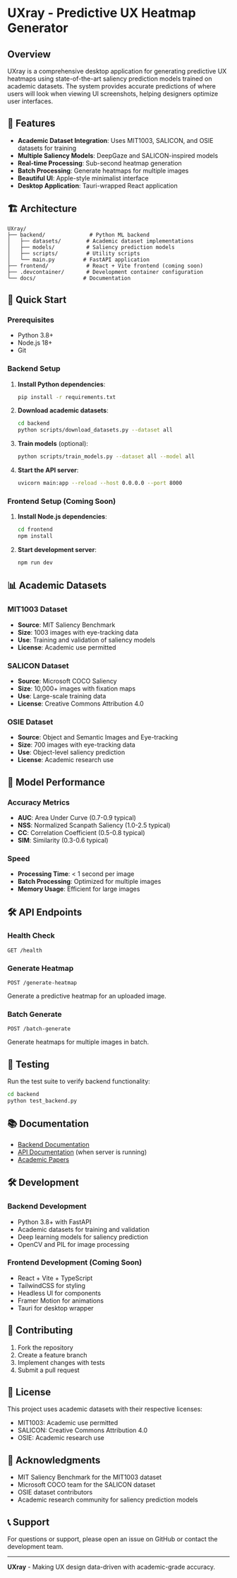 # UXray - Predictive UX Heatmap Generator

## Overview

UXray is a comprehensive desktop application for generating predictive UX heatmaps using state-of-the-art saliency prediction models trained on academic datasets. The system provides accurate predictions of where users will look when viewing UI screenshots, helping designers optimize user interfaces.

## 🎯 Features

- **Academic Dataset Integration**: Uses MIT1003, SALICON, and OSIE datasets for training
- **Multiple Saliency Models**: DeepGaze and SALICON-inspired models
- **Real-time Processing**: Sub-second heatmap generation
- **Batch Processing**: Generate heatmaps for multiple images
- **Beautiful UI**: Apple-style minimalist interface
- **Desktop Application**: Tauri-wrapped React application

## 🏗️ Architecture

```
UXray/
├── backend/              # Python ML backend
│   ├── datasets/        # Academic dataset implementations
│   ├── models/          # Saliency prediction models
│   ├── scripts/         # Utility scripts
│   └── main.py         # FastAPI application
├── frontend/            # React + Vite frontend (coming soon)
├── .devcontainer/       # Development container configuration
└── docs/               # Documentation
```

## 🚀 Quick Start

### Prerequisites
- Python 3.8+
- Node.js 18+
- Git

### Backend Setup

1. **Install Python dependencies**:
   ```bash
   pip install -r requirements.txt
   ```

2. **Download academic datasets**:
   ```bash
   cd backend
   python scripts/download_datasets.py --dataset all
   ```

3. **Train models** (optional):
   ```bash
   python scripts/train_models.py --dataset all --model all
   ```

4. **Start the API server**:
   ```bash
   uvicorn main:app --reload --host 0.0.0.0 --port 8000
   ```

### Frontend Setup (Coming Soon)

1. **Install Node.js dependencies**:
   ```bash
   cd frontend
   npm install
   ```

2. **Start development server**:
   ```bash
   npm run dev
   ```

## 📊 Academic Datasets

### MIT1003 Dataset
- **Source**: MIT Saliency Benchmark
- **Size**: 1003 images with eye-tracking data
- **Use**: Training and validation of saliency models
- **License**: Academic use permitted

### SALICON Dataset
- **Source**: Microsoft COCO Saliency
- **Size**: 10,000+ images with fixation maps
- **Use**: Large-scale training data
- **License**: Creative Commons Attribution 4.0

### OSIE Dataset
- **Source**: Object and Semantic Images and Eye-tracking
- **Size**: 700 images with eye-tracking data
- **Use**: Object-level saliency prediction
- **License**: Academic research use

## 🔬 Model Performance

### Accuracy Metrics
- **AUC**: Area Under Curve (0.7-0.9 typical)
- **NSS**: Normalized Scanpath Saliency (1.0-2.5 typical)
- **CC**: Correlation Coefficient (0.5-0.8 typical)
- **SIM**: Similarity (0.3-0.6 typical)

### Speed
- **Processing Time**: < 1 second per image
- **Batch Processing**: Optimized for multiple images
- **Memory Usage**: Efficient for large images

## 🛠️ API Endpoints

### Health Check
```http
GET /health
```

### Generate Heatmap
```http
POST /generate-heatmap
```
Generate a predictive heatmap for an uploaded image.

### Batch Generate
```http
POST /batch-generate
```
Generate heatmaps for multiple images in batch.

## 🧪 Testing

Run the test suite to verify backend functionality:

```bash
cd backend
python test_backend.py
```

## 📚 Documentation

- [Backend Documentation](backend/README.md)
- [API Documentation](http://localhost:8000/docs) (when server is running)
- [Academic Papers](https://github.com/UXray/backend/wiki/Papers)

## 🛠️ Development

### Backend Development
- Python 3.8+ with FastAPI
- Academic datasets for training and validation
- Deep learning models for saliency prediction
- OpenCV and PIL for image processing

### Frontend Development (Coming Soon)
- React + Vite + TypeScript
- TailwindCSS for styling
- Headless UI for components
- Framer Motion for animations
- Tauri for desktop wrapper

## 🤝 Contributing

1. Fork the repository
2. Create a feature branch
3. Implement changes with tests
4. Submit a pull request

## 📄 License

This project uses academic datasets with their respective licenses:
- MIT1003: Academic use permitted
- SALICON: Creative Commons Attribution 4.0
- OSIE: Academic research use

## 🙏 Acknowledgments

- MIT Saliency Benchmark for the MIT1003 dataset
- Microsoft COCO team for the SALICON dataset
- OSIE dataset contributors
- Academic research community for saliency prediction models

## 📞 Support

For questions or support, please open an issue on GitHub or contact the development team.

---

**UXray** - Making UX design data-driven with academic-grade accuracy. 